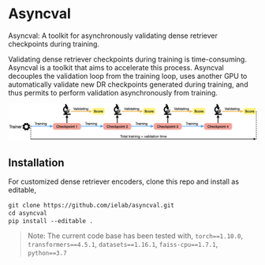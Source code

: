 # Asyncval
Asyncval: A toolkit for asynchronously validating dense retriever checkpoints during training.

Validating dense retriever checkpoints during training is time-consuming. Asyncval is a toolkit that aims to accelerate this process. Asyncval decouples the validation loop from the training loop, uses another GPU to automatically validate new DR checkpoints generated during training, and thus permits to perform validation asynchronously from training.

![asyncval](./images/asyncval.png)

## Installation
For customized dense retriever encoders, clone this repo and install as editable,

```
git clone https://github.com/ielab/asyncval.git
cd asyncval
pip install --editable .
```
> Note: The current code base has been tested with, `torch==1.10.0`, `transformers==4.5.1`, `datasets==1.16.1`, `faiss-cpu==1.7.1`, `python==3.7`